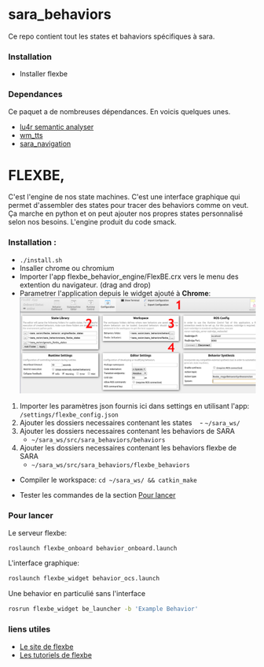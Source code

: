 # sara_behaviors
Ce repo contient tout les states et bahaviors spécifiques à sara.

### Installation
- Installer flexbe

### Dependances
Ce paquet a de nombreuses dépendances. En voicis quelques unes.
- [lu4r semantic analyser](https://drive.google.com/file/d/0BwncD7Fw45HYd3JfZEIyQ0FSMU0/view)
- [wm_tts](https://github.com/WalkingMachine/wm_tts)
- [sara_navigation](https://github.com/WalkingMachine/sara_navigation)


# FLEXBE,

C'est l'engine de nos state machines. C'est une interface graphique qui permet d'assembler des states pour tracer des behaviors comme on veut. Ça    marche en python et on peut ajouter nos propres states personnalisé selon nos besoins. L'engine produit du code smack.

### Installation :
- `./install.sh`
- Insaller chrome ou chromium
- Importer l'app flexbe_behavior_engine/FlexBE.crx vers le menu des extention du navigateur. (drag and drop)
- Parametrer l'application depuis le widget ajouté à **Chrome**:
![alt text](https://raw.githubusercontent.com/WalkingMachine/sara_behaviors/master/config_FlexBe.png "Logo Title Text 1")

1. Importer les paramètres json fournis ici dans settings en utilisant l'app: `/settings/flexbe_config.json`
2. Ajouter les dossiers necessaires contenant les states
    - `~/sara_ws/`
3. Ajouter les dossiers necessaires contenant les behaviors de SARA
    - `~/sara_ws/src/sara_behaviors/behaviors`
4. Ajouter les dossiers necessaires contenant les behaviors flexbe de SARA
    - `~/sara_ws/src/sara_behaviors/flexbe_behaviors`

- Compiler le workspace: `cd ~/sara_ws/ && catkin_make`

- Tester les commandes de la section [Pour lancer](#pour-lancer)

### Pour lancer
Le serveur flexbe:
```sh
roslaunch flexbe_onboard behavior_onboard.launch
```
L'interface graphique:
```sh
roslaunch flexbe_widget behavior_ocs.launch
```
Une behavior en particulié sans l'interface
```sh
rosrun flexbe_widget be_launcher -b 'Example Behavior'
```
### liens utiles
- [Le site de flexbe](http://philserver.bplaced.net/fbe/index.php)
- [Les tutoriels de flexbe](http://wiki.ros.org/flexbe/Tutorials)
